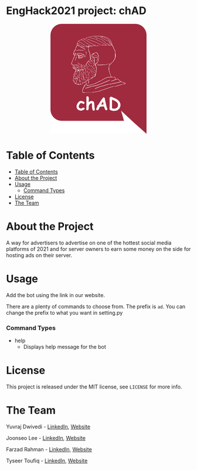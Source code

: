 # EngHack2021 project: chAD

<p align="center">
<img src="img/logo.png" alt="chAD logo" height=300>
</p>

# Table of Contents
- [Table of Contents](#table-of-contents)
- [About the Project](#about-the-project)
- [Usage](#usage)
  - [Command Types](#command-types)
- [License](#license)
- [The Team](#the-team)
# About the Project
A way for advertisers to advertise on one of the hottest social media platforms of 2021 and for server owners to
earn some money on the side for hosting ads on their server.
# Usage
Add the bot using the link in our website. 

There are a plenty of commands to choose from. The prefix is `ad`. You can change the prefix to what you want in setting.py
### Command Types
- help
  - Displays help message for the bot

# License
This project is released under the MIT license, see `LICENSE` for more info.
# The Team
Yuvraj Dwivedi - [LinkedIn](https://www.linkedin.com/in/yuvrajdwivedi/), [Website]()

Joonseo Lee - [LinkedIn](https://www.linkedin.com/joonsauce), [Website](https://joonsauce.me)

Farzad Rahman - [LinkedIn](https://www.linkedin.com/in/farzadrahman/), [Website](https://farzadr.me)

Tyseer Toufiq - [LinkedIn](https://www.linkedin.com/in/tyseer-toufiq-a3b8b11aa/), [Website](https://tyseer.tech) 
